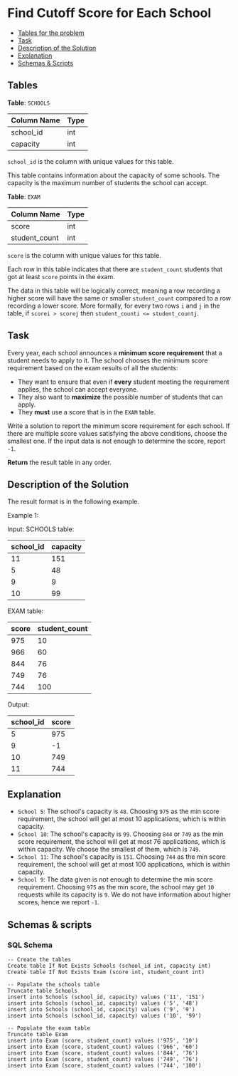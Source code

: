 # Find Cutoff Score for Each School

- [Tables for the problem](#tables)
- [Task](#task)
- [Description of the Solution](#description-of-the-solution)
- [Explanation](#explanation)
- [Schemas & Scripts](#schemas--scripts)

## Tables 

**Table**: `SCHOOLS`

| Column Name | Type |
|-------------|------|
| school_id   | int  |
| capacity    | int  |

`school_id` is the column with unique values for this table.

This table contains information about the capacity of some schools. 
The capacity is the maximum number of students the school can accept.

**Table**: `EXAM`

| Column Name   | Type |
|---------------|------|
| score         | int  |
| student_count | int  |

`score` is the column with unique values for this table.

Each row in this table indicates that there are `student_count` students that got at least `score` points in the exam.

The data in this table will be logically correct, meaning a row recording a higher score will have the same or 
smaller `student_count` compared to a row recording a lower score. More formally, for every two rows `i` and `j` in the 
table, if `scorei > scorej` then `student_counti <= student_countj`.

## Task

Every year, each school announces a **minimum score requirement** that a student needs to apply to it. 
The school chooses the minimum score requirement based on the exam results of all the students:
- They want to ensure that even if **every** student meeting the requirement applies, the school can accept everyone.
- They also want to **maximize** the possible number of students that can apply.
- They **must** use a score that is in the `EXAM` table.

Write a solution to report the minimum score requirement for each school. 
If there are multiple score values satisfying the above conditions, choose the smallest one. 
If the input data is not enough to determine the score, report `-1`.

**Return** the result table in any order.

## Description of the Solution ##

The result format is in the following example.

Example 1:

Input:
SCHOOLS table:

| school_id | capacity |
|-----------|----------|
| 11        | 151      |
| 5         | 48       |
| 9         | 9        |
| 10        | 99       |

EXAM table:

| score | student_count |
|-------|---------------|
| 975   | 10            |
| 966   | 60            |
| 844   | 76            |
| 749   | 76            |
| 744   | 100           |

Output:

| school_id | score |
|-----------|-------|
| 5         | 975   |
| 9         | -1    |
| 10        | 749   |
| 11        | 744   |

## Explanation ##

- `School 5`: The school's capacity is `48`. Choosing `975` as the min score requirement, the school will get at 
most 10 applications, which is within capacity.
- `School 10`: The school's capacity is `99`. Choosing `844` or `749` as the min score requirement, the school will 
get at most 76 applications, which is within capacity. We choose the smallest of them, which is `749`.
- `School 11`: The school's capacity is `151`. Choosing `744` as the min score requirement, the school will get at 
most 100 applications, which is within capacity.
- `School 9`: The data given is not enough to determine the min score requirement. Choosing `975` as the min score, 
the school may get `10` requests while its capacity is `9`. We do not have information about higher scores, 
hence we report `-1`.

## Schemas & scripts

### SQL Schema

```genericsql
-- Create the tables
Create table If Not Exists Schools (school_id int, capacity int)
Create table If Not Exists Exam (score int, student_count int)

-- Populate the schools table    
Truncate table Schools
insert into Schools (school_id, capacity) values ('11', '151')
insert into Schools (school_id, capacity) values ('5', '48')
insert into Schools (school_id, capacity) values ('9', '9')
insert into Schools (school_id, capacity) values ('10', '99')

-- Populate the exam table    
Truncate table Exam
insert into Exam (score, student_count) values ('975', '10')
insert into Exam (score, student_count) values ('966', '60')
insert into Exam (score, student_count) values ('844', '76')
insert into Exam (score, student_count) values ('749', '76')
insert into Exam (score, student_count) values ('744', '100')
```

